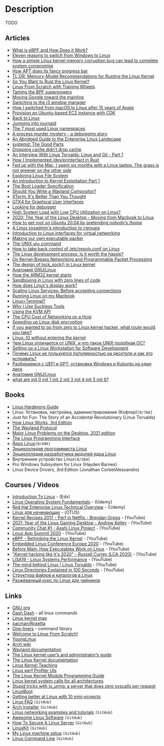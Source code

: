 # Description

TODO


## Articles

- [What is eBPF and How Does it Work?](https://goteleport.com/blog/what-is-ebpf/)
- [Eleven reasons to switch from Windows to Linux](https://www.lpi.org/blog/2021/10/05/eleven-reasons-switch-windows-linux)
- [How a simple Linux kernel memory corruption bug can lead to complete system compromise](https://googleprojectzero.blogspot.com/2021/10/how-simple-linux-kernel-memory.html)
- [How APT does its fancy progress bar](https://mdk.fr/blog/how-apt-does-its-fancy-progress-bar.html)
- [TL;DR: Memory-Model Recommendations for Rusting the Linux Kernel](https://paulmck.livejournal.com/65341.html)
- [So You Want to Rust the Linux Kernel?](https://paulmck.livejournal.com/62436.html)
- [Linux From Scratch with Training Wheels](https://philsyme.github.io/lfs-tw/)
- [Taming the BPF superpowers](https://lwn.net/Articles/870269/)
- [Moving Google toward the mainline](https://lwn.net/Articles/871195/)
- [Switching to the i3 window manager](https://vincent.bernat.ch/en/blog/2021-i3-window-manager)
- [How I switched from macOS to Linux after 15 years of Apple](https://markosaric.com/linux/)
- [Provision an Ubuntu-based EC2 instance with CDK](https://loige.co/provision-ubuntu-ec2-with-cdk/)
- [Back to Linux](https://metaredux.com/posts/2021/07/31/back-to-linux.html)
- [Jumping into journald](https://artem.ist/blog/2021/06/29/jumping-into-journald.html)
- [The 7 most used Linux namespaces](https://www.redhat.com/sysadmin/7-linux-namespaces)
- [A process murder mystery - a debugging story](https://blog.viraptor.info/post/a-process-murder-mystery-a-debugging-story)
- [An Abridged Guide to the Enterprise Linux Landscape](https://www.linuxjournal.com/content/abridged-guide-enterprise-linux-landscape)
- [systemd: The Good Parts](https://christine.website/talks/systemd-the-good-parts-2021-05-16)
- [Dropping cache didn’t drop cache](https://blog.twitter.com/engineering/en_us/topics/open-source/2021/dropping-cache-didnt-drop-cache)
- [An Interview With Linus Torvalds: Linux and Git - Part 1](https://www.tag1consulting.com/blog/interview-linus-torvalds-linux-and-git)
- [How I Implemented /dev/printerfact in Rust](https://christine.website/blog/dev-printerfact-2021-04-17)
- [Fed up with the Mac, I spent six months with a Linux laptop. The grass is not greener on the other side](https://cfenollosa.com/blog/fed-up-with-the-mac-i-spent-six-months-with-a-linux-laptop-the-grass-is-not-greener-on-the-other-side.html)
- [Exploring Linux File System](https://muhammadraza.me/2021/Linux-FS/)
- [An introduction to Kernel Exploitation Part 1](https://pwning.systems/posts/an-introduction-to-kernel-exploitation-part1/)
- [The Boot Loader Specification](https://systemd.io/BOOT_LOADER_SPECIFICATION/)
- [Should You Write a Wayland Compositor?](https://tudorr.ro/blog/technical/2021/01/26/the-wayland-experience/)
- [XTerm: It's Better Than You Thought](https://aduros.com/blog/xterm-its-better-than-you-thought/)
- [GTK4 for Graphical User Interfaces](http://ssalewski.de/gtkprogramming.html)
- [Looking for debugger](https://scattered-thoughts.net/writing/looking-for-debugger/)
- [High System Load with Low CPU Utilization on Linux?](https://tanelpoder.com/posts/high-system-load-low-cpu-utilization-on-linux/)
- [2020: The Year of the Linux Desktop - Moving from Macbook to Linux](https://monadical.com/posts/moving-to-linux-desktop.html#)
- [How to get root on Ubuntu 20.04 by pretending nobody’s /home](https://securitylab.github.com/research/Ubuntu-gdm3-accountsservice-LPE/)
- [A Linux sysadmin's introduction to cgroups](https://www.redhat.com/sysadmin/cgroups-part-one)
- [Introduction to Linux interfaces for virtual networking](https://developers.redhat.com/blog/2018/10/22/introduction-to-linux-interfaces-for-virtual-networking)
- [Making our own executable packer](https://fasterthanli.me/series/making-our-own-executable-packer)
- [The UNIX `who` command](https://gauthier.uk/blog/who/)
- [How to take back control of /etc/resolv.conf on Linux](https://www.ctrl.blog/entry/resolvconf-tutorial.html)
- [The Linux development process: Is it worth the hassle?](https://glaubercosta-11125.medium.com/the-linux-development-process-is-it-worth-the-hassle-4f09d7ff09a2)
- [On Kernel-Bypass Networking and Programmable Packet Processing](https://medium.com/@penberg/on-kernel-bypass-networking-and-programmable-packet-processing-799609b06898)
- [The design of lock_sock() in Linux kernel](https://medium.com/@c0ngwang/the-design-of-lock-sock-in-linux-kernel-69c3406e504b)
- [Анатомия GNU/Linux](https://habr.com/ru/post/531872/)
- [How the ARM32 kernel starts](https://people.kernel.org/linusw/how-the-arm32-kernel-starts)
- [Sandboxing in Linux with zero lines of code](https://blog.cloudflare.com/sandboxing-in-linux-with-zero-lines-of-code/)
- [How does Linux's display work?](https://unix.stackexchange.com/questions/596894/how-does-linuxs-display-work)
- [Scaling Linux Services: Before accepting connections](https://theojulienne.io/2020/07/03/scaling-linux-services-before-accepting-connections.html)
- [Running Linux on my Macbook](https://djharper.dev/post/2020/06/07/running-linux-on-my-macbook/)
- [Linux=Terminal?](https://habr.com/ru/company/otus/blog/537258/)
- [Why I Use Suckless Tools](https://christine.website/blog/why-i-use-suckless-tools-2020-06-05)
- [Using the KVM API](https://lwn.net/Articles/658511/)
- [The CPU Cost of Networking on a Host](https://people.kernel.org/dsahern/the-cpu-cost-of-networking-on-a-host)
- [Speeding up Linux disk encryption](https://blog.cloudflare.com/speeding-up-linux-disk-encryption/)
- [If you wanted to go from zero to Linux kernel hacker, what route would you take?](https://lobste.rs/s/b5clu3/if_you_wanted_go_from_zero_linux_kernel)
- [Linux: IO without entering the kernel](https://news.ycombinator.com/item?id=18692376)
- [Чем Linux отличается от UNIX, и что такое UNIX-подобная ОС?](https://habr.com/ru/sandbox/26545/)
- [Setting up a Linux Workstation for Software Development](https://tkainrad.dev/posts/setting-up-linux-workstation/#introduction)
- [Почему Linux не пользуется популярностью на десктопе и как это исправить?](https://proglib.io/p/pochemu-linux-ne-polzuetsya-populyarnostyu-na-desktope-i-kak-eto-ispravit-2021-10-26)
- [Разбираемся с UEFI и GPT: установка Windows и Kubuntu на один диск](https://habr.com/ru/post/259283/)
- [Анатомия GNU/Linux](https://habr.com/ru/post/531872/)
- [what are init 0 init 1 init 2 init 3 init 4 init 5 init 6?](https://linuxonfire.wordpress.com/2012/10/19/what-are-init-0-init-1-init-2-init-3-init-4-init-5-init-6-2/)


## Books

- [Linux Hardening Guide](https://madaidans-insecurities.github.io/guides/linux-hardening.html)
- Linux. Установка, настройка, администрирование (Кофлер)`[0/768]`
- Just for Fun: The Story of an Accidental Revolutionary (Linus Torvalds)
- [How Linux Works, 3rd Edition](https://nostarch.com/howlinuxworks3)
- [The Wayland Protocol](https://wayland-book.com/)
- [Major Linux Problems on the Desktop, 2021 edition](https://itvision.altervista.org/why.linux.is.not.ready.for.the.desktop.current.html)
- [The Linux Programming Interface](https://man7.org/tlpi/)
- [Ядро Linux](https://codernet.ru/books/linux/yadro_linux_opisanie_processa_razrabotki/)`[0/496]`
- [Энциклопедия программиста Linux](http://www.opennet.ru/docs/RUS/lpg)
- [Энциклопедия разработчика модулей ядра Linux](http://www.opennet.ru/docs/RUS/lkmpg)
- Внутреннее устройство Linux`[0/384]`
- Pro Windows Subsystem for Linux (Hayden Barnes)
- Linux Device Drivers, 3rd Edition (Jonathan CorbetAlessandro)


## Courses / Videos

- [Introduction To Linux](https://www.edx.org/course/introduction-to-linux/) - (Edx)
- [Linux Operating System Fundamentals](https://www.udemy.com/course/linux-academy-linux-operating-system-fundamentals/) - (Udemy)
- [Red Hat Enterprise Linux Technical Overview](https://www.udemy.com/course/red-hat-enterprise-linux-technical-overview/) - (Udemy)
- [Linux для начинающих](https://otus.ru/online/online-linux/) - (OTUS)
- [Kernel Recipes 2017 - Perf in Netflix - Brendan Gregg](https://youtu.be/UVM3WX8Lq2k) - (YouTube)
- [2021: Year of the Linux Gaming Desktop - Andrew Kelley](https://youtu.be/pq1XqP4-qOo) - (YouTube)
- [Community Chat #1 - Asahi Linux Project](https://youtu.be/aMTfPSzrjXs) - (YouTube)
- [Linux App Summit 2020](https://youtu.be/u8SI6AEwMnQ) - (YouTube)
- [eBPF - Rethinking the Linux Kernel](https://youtu.be/f-oTe-dmfyI) - (YouTube)
- [Embedded Linux Conference Europe 2020](https://youtube.com/playlist?list=PLZjq3una5SrDeo4RM5UZyZTisSuLd_3gb) - (YouTube)
- [Before Main: How Executables Work on Linux](https://youtu.be/jR2hUhjcAXI) - (YouTube)
- ["Kernel hacking like it's 2020" - Russell Currey (LCA 2020)](https://youtu.be/heib48KG-YQ) - (YouTube)
- [LISA19 - Linux Systems Performance](https://youtu.be/fhBHvsi0Ql0) - (YouTube)
- [The mind behind Linux | Linus Torvalds](https://youtu.be/o8NPllzkFhE) - (YouTube)
- [Linux Directories Explained in 100 Seconds](https://youtu.be/42iQKuQodW4) - (YouTube)
- [Структура файлов и каталогов в Linux](https://youtu.be/WL2Xbndqy0k)
- [Разжёванный курс по Linux для чайников](https://youtu.be/fbP2gyy5aE0)


## Links

- [GNU org](https://www.gnu.org/)
- [Dash Dash](https://dashdash.io/) - all linux commands
- [Linux kernel map](https://makelinux.github.io/kernel/map/)
- [pacman/Rosetta](https://wiki.archlinux.org/title/Pacman/Rosetta)
- [One-liners](https://linuxcommandlibrary.com/basic/oneliners.html) - command library
- [Welcome to Linux From Scratch!](https://www.linuxfromscratch.org/index.html)
- [YoungLinux](https://younglinux.info/)
- [Arch wiki](https://wiki.archlinux.org/)
- [Wayland documentation](https://wayland.app/protocols/)
- [The Linux kernel user’s and administrator’s guide](https://www.kernel.org/doc/html/latest/admin-guide/index.html)
- [The Linux Kernel documentation](https://www.kernel.org/doc/html/latest/)
- [Linux Kernel Teaching](https://linux-kernel-labs.github.io/refs/heads/master/index.html)
- [Linux perf Profiler UIs](https://www.markhansen.co.nz/profiler-uis/)
- [The Linux Kernel Module Programming Guide](https://sysprog21.github.io/lkmpg/)
- [Linux kernel system calls for all architectures](https://marcin.juszkiewicz.com.pl/download/tables/syscalls.html)
- [Stupid tricks with io_uring: a server that does zero syscalls per request](https://wjwh.eu/posts/2021-10-01-no-syscall-server-iouring.html)
- [LinuxBoot](https://www.linuxboot.org/)
- [Getting better at Linux with 10 mini-projects](https://carltheperson.com/posts/10-things-linux/)
- [Linux FAQ](https://github.com/for2ch/Linux-F.A.Q) `[GitHub]`
- [Arch Installer](https://github.com/archlinux/archinstall) `[GitHub]`
- [Linux networking examples and tutorials](https://github.com/knorrie/network-examples) `[GitHub]`
- [Awesome Linux Software](https://github.com/luong-komorebi/Awesome-Linux-Software) `[GitHub]`
- [How To Secure A Linux Server](https://github.com/imthenachoman/How-To-Secure-A-Linux-Server) `[GitHub]`
- [LinuxKit](https://github.com/linuxkit/linuxkit) `[GitHub]`
- [My Linux machine setup](https://github.com/brpaz/my-linux-setup) `[GitHub]`
- [Linux Command Line](https://github.com/learnbyexample/Linux_command_line) `[GitHub]`
